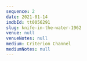 ```yaml
---
sequence: 2
date: 2021-01-14
imdbId: tt0056291
slug: knife-in-the-water-1962
venue: null
venueNotes: null
medium: Criterion Channel
mediumNotes: null
---
```


